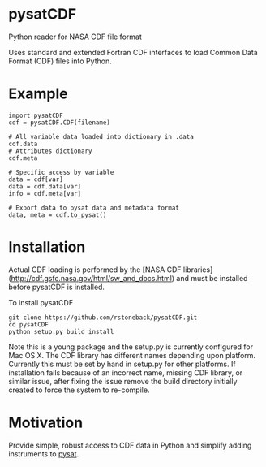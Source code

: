 # pysatCDF
Python reader for NASA CDF file format

Uses standard and extended Fortran CDF interfaces to load Common Data Format (CDF) files into Python.

# Example
```
import pysatCDF
cdf = pysatCDF.CDF(filename)

# All variable data loaded into dictionary in .data
cdf.data
# Attributes dictionary
cdf.meta

# Specific access by variable
data = cdf[var]
data = cdf.data[var]
info = cdf.meta[var]

# Export data to pysat data and metadata format
data, meta = cdf.to_pysat()
```

# Installation
Actual CDF loading is performed by the [NASA CDF libraries] (http://cdf.gsfc.nasa.gov/html/sw_and_docs.html) 
and must be installed before pysatCDF is installed.

To install pysatCDF
```
git clone https://github.com/rstoneback/pysatCDF.git
cd pysatCDF
python setup.py build install
```
Note this is a young package and the setup.py is currently configured for Mac OS X. The CDF library has different names depending upon platform. Currently this must be set by hand in setup.py for other platforms. If installation fails because of an incorrect name, missing CDF library, or similar issue, after fixing the issue remove the build directory initially created to force the system to re-compile.

# Motivation
Provide simple, robust access to CDF data in Python and simplify adding instruments to [pysat](https://github.com/rstoneback/pysat).
